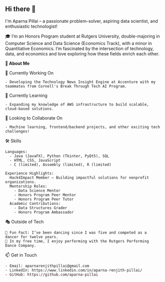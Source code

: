 ## Hi there 👋

I'm Aparna Pillai – a passionate problem-solver, aspiring data scientist, and enthusiastic technologist!

🎓 I’m an Honors Program student at Rutgers University, double-majoring in Computer Science and Data Science (Economics Track), with a minor in Quantitative Economics. I’m fascinated by the intersection of technology, data, and economics and love exploring how these fields enrich each other.

**🌟 About Me**

  🔭 Currently Working On
  
    - Developing the Technology News Insight Engine at Accenture with my teammates from Cornell's Break Through Tech AI Program.    
  
  🌱 Currently Learning
  
    - Expanding my knowledge of AWS infrastructure to build scalable, cloud-based solutions.
  
  👯 Looking to Collaborate On
  
    - Machine learning, frontend/backend projects, and other exciting tech challenges!
  
  🛠️ Skills
  
    Languages:
      - Java (JavaFX), Python (Tkinter, PyQt5), SQL
      - HTML, CSS, JavaScript
      - C (limited), Assembly (limited), R (limited)

    Experience Highlights:
      Hack4Impact Member – Building impactful solutions for nonprofit organizations.
      Mentorship Roles:
        - Data Science Mentor
        - Honors Program Peer Mentor
        - Honors Program Peer Tutor 
      Academic Contributions:
        - Data Structures Grader
        - Honors Program Ambassador

  🎭 Outside of Tech
  
    💃 Fun Fact: I’ve been dancing since I was five and competed as a dancer for twelve years.
    🎨 In my free time, I enjoy performing with the Rutgers Performing Dance Company.

  📫 Get in Touch
  
    - Email: aparnarenjithpillai@gmail.com 
    - LinkedIn: https://www.linkedin.com/in/aparna-renjith-pillai/
    - GitHub: https://github.com/aparna-pillai
